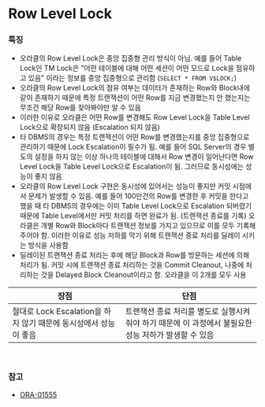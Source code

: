 Row Level Lock
===

### 특징
* 오라클의 Row Level Lock은 중앙 집중형 관리 방식이 아님. 예를 들어 Table Lock인 TM Lock은 "어떤 테이블에 대해 어떤 세션이 어떤 모드로 Lock을 점유하고 있음" 이라는 정보를 중앙 집중형으로 관리함 (`SELECT * FROM V$LOCK;`)
* 오라클의 Row Level Lock의 점유 여부는 데이터가 존재하는 Row와 Block내에 같이 존재하기 때문에 특정 트랜잭션이 어떤 Row를 지금 변경했는지 안 했는지는 무조건 해당 Row를 찾아봐야만 알 수 있음
* 이러한 이유로 오라클은 어떤 Row를 변경해도 Row Level Lock을 Table Level Lock으로 확장되지 않음 (Escalation 되지 않음)
* 타 DBMS의 경우는 특정 트랜잭션이 어떤 Row를 변경했는지를 중앙 집중형으로 관리하기 때문에 Lock Escalation이 필수가 됨. 예를 들어 SQL Server의 경우 별도의 설정을 하지 않는 이상 하나의 테이블에 대해서 Row 변경이 일어난다면 Row Level Lock을 Table Level Lock으로 Escalation이 됨. 그러므로 동시성에는 성능이 좋지 않음
* 오라클의 Row Level Lock 구현은 동시성에 있어서는 성능이 좋지만 커밋 시점에서 문제가 발생할 수 있음. 예를 들어 100만건의 Row를 변경한 후 커밋을 한다고 했을 때 타 DBMS의 경우에는 이미 Table Level Lock으로 Escalation 되버렸기 때문에 Table Level에서만 커밋 처리를 하면 완료가 됨. (트랜잭션 종료를 기록) 오라클은 개별 Row와 Block마다 트랜잭션 정보를 가지고 있으므로 이를 모두 기록해주어야 함. 이러한 이유로 성능 저하를 막기 위해 트랜잭션 종료 처리를 딜레이 시키는 방식을 사용함
* 딜레이된 트랜잭션 종료 처리는 후에 해당 Block과 Row를 방문하는 세션에 의해 처리가 됨. 커밋 시에 트랜잭션 종료 처리하는 것을 Commit Cleanout, 나중에 처리하는 것을 Delayed Block Cleanout이라고 함. 오라클을 이 2개를 모두 사용

|장점|단점|
|-|-|
|절대로 Lock Escalation을 하지 않기 때문에 동시성에서 성능이 좋음|트랜잭션 종료 처리를 별도로 실행시켜줘야 하기 때문에 이 과정에서 불필요한 성능 저하가 발생할 수 있음|

<br>

### 참고
* [ORA-01555](../error/01555.md)

<br>
